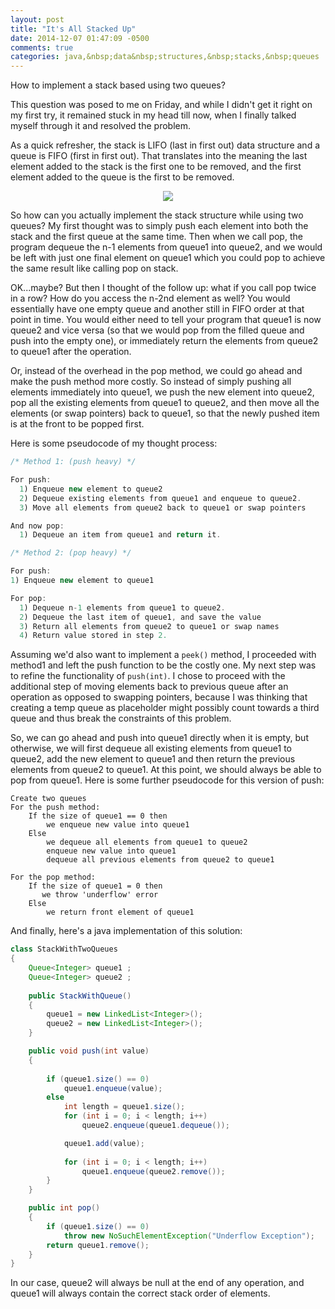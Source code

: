 ```yaml
---
layout: post
title: "It's All Stacked Up"
date: 2014-12-07 01:47:09 -0500
comments: true
categories: java,&nbsp;data&nbsp;structures,&nbsp;stacks,&nbsp;queues
---
```


How to implement a stack based using two queues?
<!--more-->

This question was posed to me on Friday, and while I didn't get it right on my first try, it remained stuck in my head till now, when I finally talked myself through it and resolved the problem. 

As a quick refresher, the stack is LIFO (last in first out) data structure and a queue is FIFO (first in first out). That translates into the meaning the last element added to the stack is the first one to be removed, and the first element added to the queue is the first to be removed.

<div style="text-align:center">
  <img src="http://i.imgur.com/sr4Nnlc.jpg"/>
</div>

So how can you actually implement the stack structure while using two queues? My first thought was to simply push each element into both the stack and the first queue at the same time. Then when we call pop, the program dequeue the n-1 elements from queue1 into queue2, and we would be left with just one final element on queue1 which you could pop to achieve the same result like calling pop on stack. 

OK...maybe? But then I thought of the follow up: what if you call pop twice in a row? How do you access the n-2nd element as well? You would essentially have one empty queue and another still in FIFO order at that point in time. You would either need to tell your program that queue1 is now queue2 and vice versa (so that we would pop from the filled queue and push into the empty one), or immediately return the elements from queue2 to queue1 after the operation. 

Or, instead of the overhead in the pop method, we could go ahead and make the push method more costly. So instead of simply pushing all elements immediately into queue1, we push the new element into queue2, pop all the existing elements from queue1 to queue2, and then move all the elements (or swap pointers) back to queue1, so that the newly pushed item is at the front to be popped first. 

Here is some pseudocode of my thought process:
```java
/* Method 1: (push heavy) */

For push:
  1) Enqueue new element to queue2
  2) Dequeue existing elements from queue1 and enqueue to queue2.
  3) Move all elements from queue2 back to queue1 or swap pointers

And now pop:
  1) Dequeue an item from queue1 and return it.

/* Method 2: (pop heavy) */

For push:
1) Enqueue new element to queue1

For pop:
  1) Dequeue n-1 elements from queue1 to queue2. 
  2) Dequeue the last item of queue1, and save the value
  3) Return all elements from queue2 to queue1 or swap names
  4) Return value stored in step 2.

```

Assuming we'd also want to implement a ```peek()``` method, I proceeded with method1 and left the push function to be the costly one. My next step was to refine the functionality of ```push(int)```. I chose to proceed with the additional step of moving elements back to previous queue after an operation as opposed to swapping pointers, because I was thinking that creating a temp queue as placeholder might possibly count towards a third queue and thus break the constraints of this problem. 

So, we can go ahead and push into queue1 directly when it is empty, but otherwise, we will first dequeue all existing elements from queue1 to queue2, add the new element to queue1 and then return the previous elements from queue2 to queue1. At this point, we should always be able to pop from queue1. Here is some further pseudocode for this version of push:



```
Create two queues
For the push method:
    If the size of queue1 == 0 then
        we enqueue new value into queue1
    Else
        we dequeue all elements from queue1 to queue2
        enqueue new value into queue1
        dequeue all previous elements from queue2 to queue1
 
For the pop method:
    If the size of queue1 = 0 then
       we throw 'underflow' error
    Else 
        we return front element of queue1
```
And finally, here's a java implementation of this solution:


```java
class StackWithTwoQueues
{
    Queue<Integer> queue1 ;
    Queue<Integer> queue2 ;
 
    public StackWithQueue()
    {
        queue1 = new LinkedList<Integer>();
        queue2 = new LinkedList<Integer>();
    }    

    public void push(int value)
    {
      
        if (queue1.size() == 0)
            queue1.enqueue(value);
        else
            int length = queue1.size();
            for (int i = 0; i < length; i++)
                queue2.enqueue(queue1.dequeue());                

            queue1.add(value);        
               
            for (int i = 0; i < length; i++)
                queue1.enqueue(queue2.remove());
        }
    }

    public int pop()
    {
        if (queue1.size() == 0)
            throw new NoSuchElementException("Underflow Exception");        
        return queue1.remove();
    }
}          
```

In our case, queue2 will always be null at the end of any operation, and queue1 will always contain the correct stack order of elements.
